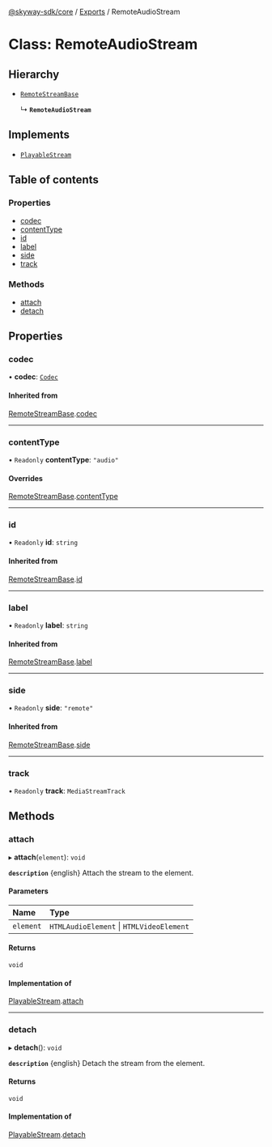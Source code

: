[@skyway-sdk/core](../README.md) / [Exports](../modules.md) / RemoteAudioStream

# Class: RemoteAudioStream

## Hierarchy

- [`RemoteStreamBase`](RemoteStreamBase.md)

  ↳ **`RemoteAudioStream`**

## Implements

- [`PlayableStream`](../interfaces/PlayableStream.md)

## Table of contents

### Properties

- [codec](RemoteAudioStream.md#codec)
- [contentType](RemoteAudioStream.md#contenttype)
- [id](RemoteAudioStream.md#id)
- [label](RemoteAudioStream.md#label)
- [side](RemoteAudioStream.md#side)
- [track](RemoteAudioStream.md#track)

### Methods

- [attach](RemoteAudioStream.md#attach)
- [detach](RemoteAudioStream.md#detach)

## Properties

### codec

• **codec**: [`Codec`](../interfaces/Codec.md)

#### Inherited from

[RemoteStreamBase](RemoteStreamBase.md).[codec](RemoteStreamBase.md#codec)

___

### contentType

• `Readonly` **contentType**: ``"audio"``

#### Overrides

[RemoteStreamBase](RemoteStreamBase.md).[contentType](RemoteStreamBase.md#contenttype)

___

### id

• `Readonly` **id**: `string`

#### Inherited from

[RemoteStreamBase](RemoteStreamBase.md).[id](RemoteStreamBase.md#id)

___

### label

• `Readonly` **label**: `string`

#### Inherited from

[RemoteStreamBase](RemoteStreamBase.md).[label](RemoteStreamBase.md#label)

___

### side

• `Readonly` **side**: ``"remote"``

#### Inherited from

[RemoteStreamBase](RemoteStreamBase.md).[side](RemoteStreamBase.md#side)

___

### track

• `Readonly` **track**: `MediaStreamTrack`

## Methods

### attach

▸ **attach**(`element`): `void`

**`description`** {english} Attach the stream to the element.

#### Parameters

| Name | Type |
| :------ | :------ |
| `element` | `HTMLAudioElement` \| `HTMLVideoElement` |

#### Returns

`void`

#### Implementation of

[PlayableStream](../interfaces/PlayableStream.md).[attach](../interfaces/PlayableStream.md#attach)

___

### detach

▸ **detach**(): `void`

**`description`** {english} Detach the stream from the element.

#### Returns

`void`

#### Implementation of

[PlayableStream](../interfaces/PlayableStream.md).[detach](../interfaces/PlayableStream.md#detach)
